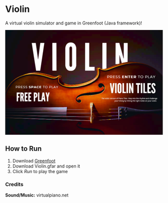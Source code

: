 # Violin
A virtual violin simulator and game in Greenfoot (Java framework)!

![Violin Screen](Guides\menu.png "Violin Screen")

## How to Run

1. Download [Greenfoot](https://www.greenfoot.org/download)
2. Download Violin.gfar and open it
3. Click *Run* to play the game


### Credits
**Sound/Music:** virtualpiano.net
